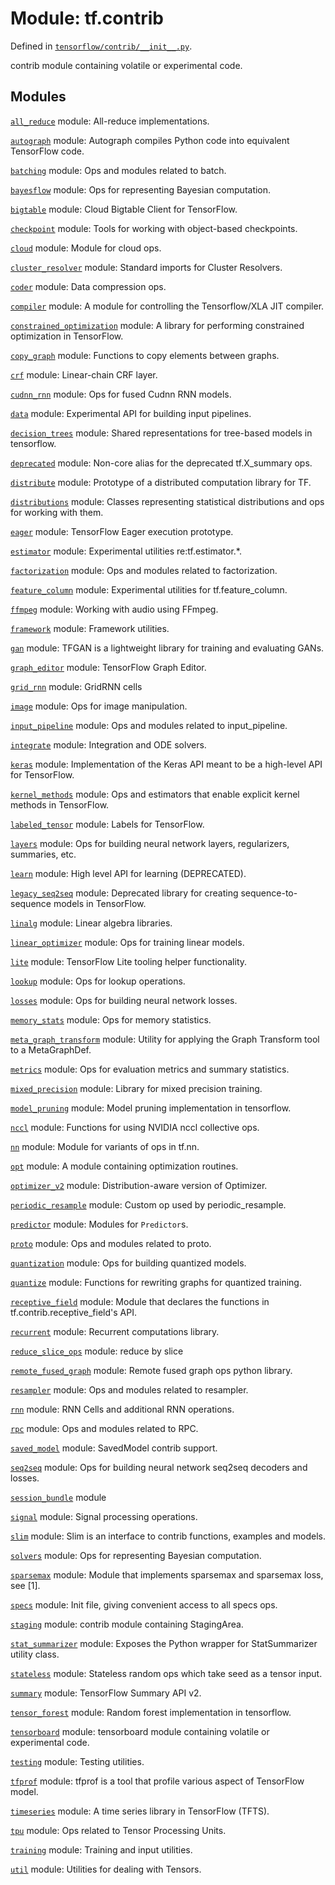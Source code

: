 <div itemscope itemtype="http://developers.google.com/ReferenceObject">
<meta itemprop="name" content="tf.contrib" />
<meta itemprop="path" content="Stable" />
</div>

# Module: tf.contrib



Defined in [`tensorflow/contrib/__init__.py`](https://www.tensorflow.org/code/tensorflow/contrib/__init__.py).

contrib module containing volatile or experimental code.

## Modules

[`all_reduce`](../tf/contrib/all_reduce.md) module: All-reduce implementations.

[`autograph`](../tf/contrib/autograph.md) module: Autograph compiles Python code into equivalent TensorFlow code.

[`batching`](../tf/contrib/batching.md) module: Ops and modules related to batch.

[`bayesflow`](../tf/contrib/bayesflow.md) module: Ops for representing Bayesian computation.

[`bigtable`](../tf/contrib/bigtable.md) module: Cloud Bigtable Client for TensorFlow.

[`checkpoint`](../tf/contrib/checkpoint.md) module: Tools for working with object-based checkpoints.

[`cloud`](../tf/contrib/cloud.md) module: Module for cloud ops.

[`cluster_resolver`](../tf/contrib/cluster_resolver.md) module: Standard imports for Cluster Resolvers.

[`coder`](../tf/contrib/coder.md) module: Data compression ops.

[`compiler`](../tf/contrib/compiler.md) module: A module for controlling the Tensorflow/XLA JIT compiler.

[`constrained_optimization`](../tf/contrib/constrained_optimization.md) module: A library for performing constrained optimization in TensorFlow.

[`copy_graph`](../tf/contrib/copy_graph.md) module: Functions to copy elements between graphs.

[`crf`](../tf/contrib/crf.md) module: Linear-chain CRF layer.

[`cudnn_rnn`](../tf/contrib/cudnn_rnn.md) module: Ops for fused Cudnn RNN models.

[`data`](../tf/contrib/data.md) module: Experimental API for building input pipelines.

[`decision_trees`](../tf/contrib/decision_trees.md) module: Shared representations for tree-based models in tensorflow.

[`deprecated`](../tf/contrib/deprecated.md) module: Non-core alias for the deprecated tf.X_summary ops.

[`distribute`](../tf/contrib/distribute.md) module: Prototype of a distributed computation library for TF.

[`distributions`](../tf/contrib/distributions.md) module: Classes representing statistical distributions and ops for working with them.

[`eager`](../tf/contrib/eager.md) module: TensorFlow Eager execution prototype.

[`estimator`](../tf/contrib/estimator.md) module: Experimental utilities re:tf.estimator.*.

[`factorization`](../tf/contrib/factorization.md) module: Ops and modules related to factorization.

[`feature_column`](../tf/contrib/feature_column.md) module: Experimental utilities for tf.feature_column.

[`ffmpeg`](../tf/contrib/ffmpeg.md) module: Working with audio using FFmpeg.

[`framework`](../tf/contrib/framework.md) module: Framework utilities.

[`gan`](../tf/contrib/gan.md) module: TFGAN is a lightweight library for training and evaluating GANs.

[`graph_editor`](../tf/contrib/graph_editor.md) module: TensorFlow Graph Editor.

[`grid_rnn`](../tf/contrib/grid_rnn.md) module: GridRNN cells

[`image`](../tf/contrib/image.md) module: Ops for image manipulation.

[`input_pipeline`](../tf/contrib/input_pipeline.md) module: Ops and modules related to input_pipeline.

[`integrate`](../tf/contrib/integrate.md) module: Integration and ODE solvers.

[`keras`](../tf/contrib/keras.md) module: Implementation of the Keras API meant to be a high-level API for TensorFlow.

[`kernel_methods`](../tf/contrib/kernel_methods.md) module: Ops and estimators that enable explicit kernel methods in TensorFlow.

[`labeled_tensor`](../tf/contrib/labeled_tensor.md) module: Labels for TensorFlow.

[`layers`](../tf/contrib/layers.md) module: Ops for building neural network layers, regularizers, summaries, etc.

[`learn`](../tf/contrib/learn.md) module: High level API for learning (DEPRECATED).

[`legacy_seq2seq`](../tf/contrib/legacy_seq2seq.md) module: Deprecated library for creating sequence-to-sequence models in TensorFlow.

[`linalg`](../tf/contrib/linalg.md) module: Linear algebra libraries.

[`linear_optimizer`](../tf/contrib/linear_optimizer.md) module: Ops for training linear models.

[`lite`](../tf/contrib/lite.md) module: TensorFlow Lite tooling helper functionality.

[`lookup`](../tf/contrib/lookup.md) module: Ops for lookup operations.

[`losses`](../tf/contrib/losses.md) module: Ops for building neural network losses.

[`memory_stats`](../tf/contrib/memory_stats.md) module: Ops for memory statistics.

[`meta_graph_transform`](../tf/contrib/meta_graph_transform.md) module: Utility for applying the Graph Transform tool to a MetaGraphDef.

[`metrics`](../tf/contrib/metrics.md) module: Ops for evaluation metrics and summary statistics.

[`mixed_precision`](../tf/contrib/mixed_precision.md) module: Library for mixed precision training.

[`model_pruning`](../tf/contrib/model_pruning.md) module: Model pruning implementation in tensorflow.

[`nccl`](../tf/contrib/nccl.md) module: Functions for using NVIDIA nccl collective ops.

[`nn`](../tf/contrib/nn.md) module: Module for variants of ops in tf.nn.

[`opt`](../tf/contrib/opt.md) module: A module containing optimization routines.

[`optimizer_v2`](../tf/contrib/optimizer_v2.md) module: Distribution-aware version of Optimizer.

[`periodic_resample`](../tf/contrib/periodic_resample.md) module: Custom op used by periodic_resample.

[`predictor`](../tf/contrib/predictor.md) module: Modules for `Predictor`s.

[`proto`](../tf/contrib/proto.md) module: Ops and modules related to proto.

[`quantization`](../tf/contrib/quantization.md) module: Ops for building quantized models.

[`quantize`](../tf/contrib/quantize.md) module: Functions for rewriting graphs for quantized training.

[`receptive_field`](../tf/contrib/receptive_field.md) module: Module that declares the functions in tf.contrib.receptive_field's API.

[`recurrent`](../tf/contrib/recurrent.md) module: Recurrent computations library.

[`reduce_slice_ops`](../tf/contrib/reduce_slice_ops.md) module: reduce by slice

[`remote_fused_graph`](../tf/contrib/remote_fused_graph.md) module: Remote fused graph ops python library.

[`resampler`](../tf/contrib/resampler.md) module: Ops and modules related to resampler.

[`rnn`](../tf/contrib/rnn.md) module: RNN Cells and additional RNN operations.

[`rpc`](../tf/contrib/rpc.md) module: Ops and modules related to RPC.

[`saved_model`](../tf/contrib/saved_model.md) module: SavedModel contrib support.

[`seq2seq`](../tf/contrib/seq2seq.md) module: Ops for building neural network seq2seq decoders and losses.

[`session_bundle`](../tf/contrib/session_bundle.md) module

[`signal`](../tf/contrib/signal.md) module: Signal processing operations.

[`slim`](../tf/contrib/slim.md) module: Slim is an interface to contrib functions, examples and models.

[`solvers`](../tf/contrib/solvers.md) module: Ops for representing Bayesian computation.

[`sparsemax`](../tf/contrib/sparsemax.md) module: Module that implements sparsemax and sparsemax loss, see [1].

[`specs`](../tf/contrib/specs.md) module: Init file, giving convenient access to all specs ops.

[`staging`](../tf/contrib/staging.md) module: contrib module containing StagingArea.

[`stat_summarizer`](../tf/contrib/stat_summarizer.md) module: Exposes the Python wrapper for StatSummarizer utility class.

[`stateless`](../tf/contrib/stateless.md) module: Stateless random ops which take seed as a tensor input.

[`summary`](../tf/contrib/summary.md) module: TensorFlow Summary API v2.

[`tensor_forest`](../tf/contrib/tensor_forest.md) module: Random forest implementation in tensorflow.

[`tensorboard`](../tf/contrib/tensorboard.md) module: tensorboard module containing volatile or experimental code.

[`testing`](../tf/contrib/testing.md) module: Testing utilities.

[`tfprof`](../tf/contrib/tfprof.md) module: tfprof is a tool that profile various aspect of TensorFlow model.

[`timeseries`](../tf/contrib/timeseries.md) module: A time series library in TensorFlow (TFTS).

[`tpu`](../tf/contrib/tpu.md) module: Ops related to Tensor Processing Units.

[`training`](../tf/contrib/training.md) module: Training and input utilities.

[`util`](../tf/contrib/util.md) module: Utilities for dealing with Tensors.

